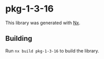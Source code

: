 # pkg-1-3-16

This library was generated with [Nx](https://nx.dev).

## Building

Run `nx build pkg-1-3-16` to build the library.
